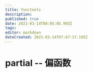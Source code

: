 ```yaml
---
title: functools
description: 
published: true
date: 2021-03-14T08:05:05.993Z
tags: 
editor: markdown
dateCreated: 2021-03-14T07:47:17.195Z
---
```


# partial -- 偏函数

